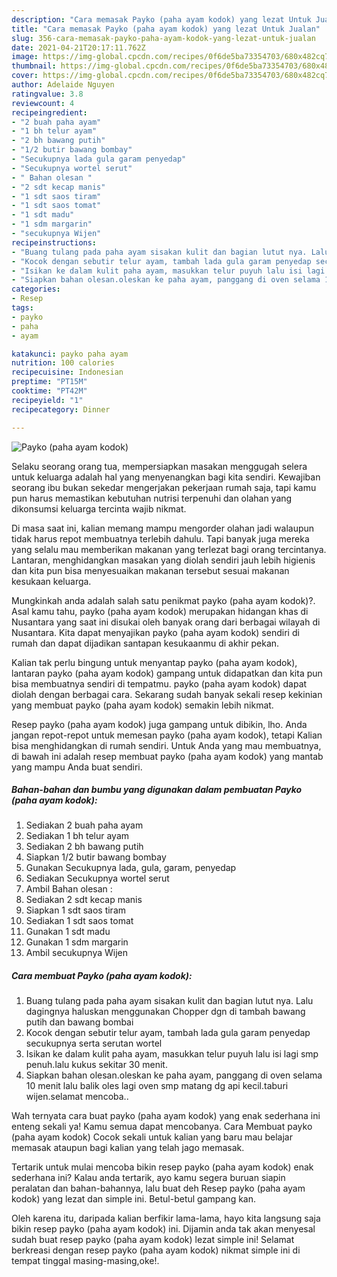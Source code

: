 ```yaml
---
description: "Cara memasak Payko (paha ayam kodok) yang lezat Untuk Jualan"
title: "Cara memasak Payko (paha ayam kodok) yang lezat Untuk Jualan"
slug: 356-cara-memasak-payko-paha-ayam-kodok-yang-lezat-untuk-jualan
date: 2021-04-21T20:17:11.762Z
image: https://img-global.cpcdn.com/recipes/0f6de5ba73354703/680x482cq70/payko-paha-ayam-kodok-foto-resep-utama.jpg
thumbnail: https://img-global.cpcdn.com/recipes/0f6de5ba73354703/680x482cq70/payko-paha-ayam-kodok-foto-resep-utama.jpg
cover: https://img-global.cpcdn.com/recipes/0f6de5ba73354703/680x482cq70/payko-paha-ayam-kodok-foto-resep-utama.jpg
author: Adelaide Nguyen
ratingvalue: 3.8
reviewcount: 4
recipeingredient:
- "2 buah paha ayam"
- "1 bh telur ayam"
- "2 bh bawang putih"
- "1/2 butir bawang bombay"
- "Secukupnya lada gula garam penyedap"
- "Secukupnya wortel serut"
- " Bahan olesan "
- "2 sdt kecap manis"
- "1 sdt saos tiram"
- "1 sdt saos tomat"
- "1 sdt madu"
- "1 sdm margarin"
- "secukupnya Wijen"
recipeinstructions:
- "Buang tulang pada paha ayam sisakan kulit dan bagian lutut nya. Lalu dagingnya haluskan menggunakan Chopper dgn di tambah bawang putih dan bawang bombai"
- "Kocok dengan sebutir telur ayam, tambah lada gula garam penyedap secukupnya serta serutan wortel"
- "Isikan ke dalam kulit paha ayam, masukkan telur puyuh lalu isi lagi smp penuh.lalu kukus sekitar 30 menit."
- "Siapkan bahan olesan.oleskan ke paha ayam, panggang di oven selama 10 menit lalu balik oles lagi oven smp matang dg api kecil.taburi wijen.selamat mencoba.."
categories:
- Resep
tags:
- payko
- paha
- ayam

katakunci: payko paha ayam 
nutrition: 100 calories
recipecuisine: Indonesian
preptime: "PT15M"
cooktime: "PT42M"
recipeyield: "1"
recipecategory: Dinner

---
```



![Payko (paha ayam kodok)](https://img-global.cpcdn.com/recipes/0f6de5ba73354703/680x482cq70/payko-paha-ayam-kodok-foto-resep-utama.jpg)

Selaku seorang orang tua, mempersiapkan masakan menggugah selera untuk keluarga adalah hal yang menyenangkan bagi kita sendiri. Kewajiban seorang ibu bukan sekedar mengerjakan pekerjaan rumah saja, tapi kamu pun harus memastikan kebutuhan nutrisi terpenuhi dan olahan yang dikonsumsi keluarga tercinta wajib nikmat.

Di masa  saat ini, kalian memang mampu mengorder olahan jadi walaupun tidak harus repot membuatnya terlebih dahulu. Tapi banyak juga mereka yang selalu mau memberikan makanan yang terlezat bagi orang tercintanya. Lantaran, menghidangkan masakan yang diolah sendiri jauh lebih higienis dan kita pun bisa menyesuaikan makanan tersebut sesuai makanan kesukaan keluarga. 



Mungkinkah anda adalah salah satu penikmat payko (paha ayam kodok)?. Asal kamu tahu, payko (paha ayam kodok) merupakan hidangan khas di Nusantara yang saat ini disukai oleh banyak orang dari berbagai wilayah di Nusantara. Kita dapat menyajikan payko (paha ayam kodok) sendiri di rumah dan dapat dijadikan santapan kesukaanmu di akhir pekan.

Kalian tak perlu bingung untuk menyantap payko (paha ayam kodok), lantaran payko (paha ayam kodok) gampang untuk didapatkan dan kita pun bisa membuatnya sendiri di tempatmu. payko (paha ayam kodok) dapat diolah dengan berbagai cara. Sekarang sudah banyak sekali resep kekinian yang membuat payko (paha ayam kodok) semakin lebih nikmat.

Resep payko (paha ayam kodok) juga gampang untuk dibikin, lho. Anda jangan repot-repot untuk memesan payko (paha ayam kodok), tetapi Kalian bisa menghidangkan di rumah sendiri. Untuk Anda yang mau membuatnya, di bawah ini adalah resep membuat payko (paha ayam kodok) yang mantab yang mampu Anda buat sendiri.

<!--inarticleads1-->

##### Bahan-bahan dan bumbu yang digunakan dalam pembuatan Payko (paha ayam kodok):

1. Sediakan 2 buah paha ayam
1. Sediakan 1 bh telur ayam
1. Sediakan 2 bh bawang putih
1. Siapkan 1/2 butir bawang bombay
1. Gunakan Secukupnya lada, gula, garam, penyedap
1. Sediakan Secukupnya wortel serut
1. Ambil  Bahan olesan :
1. Sediakan 2 sdt kecap manis
1. Siapkan 1 sdt saos tiram
1. Sediakan 1 sdt saos tomat
1. Gunakan 1 sdt madu
1. Gunakan 1 sdm margarin
1. Ambil secukupnya Wijen




<!--inarticleads2-->

##### Cara membuat Payko (paha ayam kodok):

1. Buang tulang pada paha ayam sisakan kulit dan bagian lutut nya. Lalu dagingnya haluskan menggunakan Chopper dgn di tambah bawang putih dan bawang bombai
1. Kocok dengan sebutir telur ayam, tambah lada gula garam penyedap secukupnya serta serutan wortel
1. Isikan ke dalam kulit paha ayam, masukkan telur puyuh lalu isi lagi smp penuh.lalu kukus sekitar 30 menit.
1. Siapkan bahan olesan.oleskan ke paha ayam, panggang di oven selama 10 menit lalu balik oles lagi oven smp matang dg api kecil.taburi wijen.selamat mencoba..




Wah ternyata cara buat payko (paha ayam kodok) yang enak sederhana ini enteng sekali ya! Kamu semua dapat mencobanya. Cara Membuat payko (paha ayam kodok) Cocok sekali untuk kalian yang baru mau belajar memasak ataupun bagi kalian yang telah jago memasak.

Tertarik untuk mulai mencoba bikin resep payko (paha ayam kodok) enak sederhana ini? Kalau anda tertarik, ayo kamu segera buruan siapin peralatan dan bahan-bahannya, lalu buat deh Resep payko (paha ayam kodok) yang lezat dan simple ini. Betul-betul gampang kan. 

Oleh karena itu, daripada kalian berfikir lama-lama, hayo kita langsung saja bikin resep payko (paha ayam kodok) ini. Dijamin anda tak akan menyesal sudah buat resep payko (paha ayam kodok) lezat simple ini! Selamat berkreasi dengan resep payko (paha ayam kodok) nikmat simple ini di tempat tinggal masing-masing,oke!.

